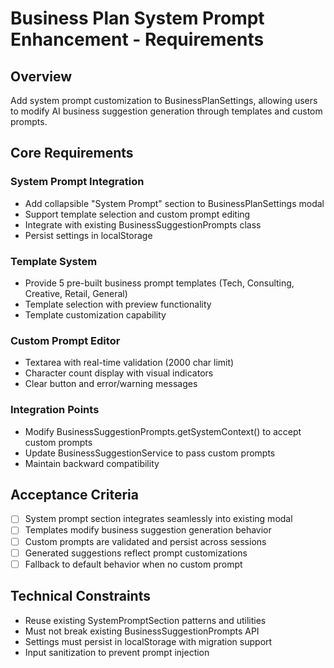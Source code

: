 # Business Plan System Prompt Enhancement - Requirements

## Overview
Add system prompt customization to BusinessPlanSettings, allowing users to modify AI business suggestion generation through templates and custom prompts.

## Core Requirements

### System Prompt Integration
- Add collapsible "System Prompt" section to BusinessPlanSettings modal
- Support template selection and custom prompt editing
- Integrate with existing BusinessSuggestionPrompts class
- Persist settings in localStorage

### Template System
- Provide 5 pre-built business prompt templates (Tech, Consulting, Creative, Retail, General)
- Template selection with preview functionality
- Template customization capability

### Custom Prompt Editor
- Textarea with real-time validation (2000 char limit)
- Character count display with visual indicators
- Clear button and error/warning messages

### Integration Points
- Modify BusinessSuggestionPrompts.getSystemContext() to accept custom prompts
- Update BusinessSuggestionService to pass custom prompts
- Maintain backward compatibility

## Acceptance Criteria
- [ ] System prompt section integrates seamlessly into existing modal
- [ ] Templates modify business suggestion generation behavior
- [ ] Custom prompts are validated and persist across sessions
- [ ] Generated suggestions reflect prompt customizations
- [ ] Fallback to default behavior when no custom prompt

## Technical Constraints
- Reuse existing SystemPromptSection patterns and utilities
- Must not break existing BusinessSuggestionPrompts API
- Settings must persist in localStorage with migration support
- Input sanitization to prevent prompt injection